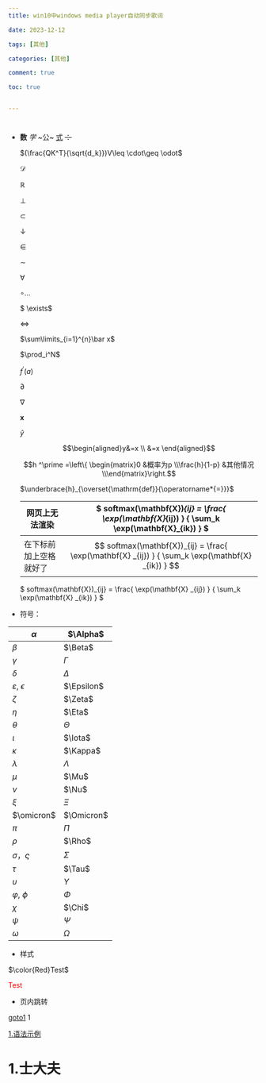 ```yaml
---
title: win10中windows media player自动同步歌词

date: 2023-12-12

tags: [其他]

categories: [其他]

comment: true

toc: true


---
```


#
<!--more-->



- **数** *学* ~公~ <u>式</u> ~~：~~

  $(\frac{QK^T}{\sqrt{d_k}})V\leq \cdot\geq \odot$

  $\mathcal{D}$

  $\mathbb{R}$

  $\perp$

  $\subset$

  $\downarrow$

  $\in$

  $\sim$

  $\forall$

  $\circ\ldots$

  $ \exists$

  $\Leftrightarrow$

  $\sum\limits_{i=1}^{n}\bar x$

  $\prod_i^N$

  $f^\prime(a)$

  $\partial$

  $\nabla$

  $\mathbf{x}$

  $\hat y$

  $$\begin{aligned}y&=x \\ &=x
  \end{aligned}$$

  $$h ^\prime =\left\{ \begin{matrix}0 &概率为p \\\frac{h}{1-p} &其他情况\\\end{matrix}\right.$$

  $\underbrace{h}_{\overset{\mathrm{def}}{\operatorname*{=}}}$

  | 网页上无法渲染         | $ softmax(\mathbf{X})_{ij} = \frac{ \exp(\mathbf{X}_{ij}) } { \sum_k \exp(\mathbf{X}_{ik}) } $ |
  | ---------------------- | ------------------------------------------------------------ |
  | 在下标前加上空格就好了 | $$ softmax(\mathbf{X})_{ij} = \frac{ \exp(\mathbf{X} _{ij}) } { \sum_k \exp(\mathbf{X} _{ik}) } $$ |

  $ softmax(\mathbf{X})_{ij} = \frac{ \exp(\mathbf{X} _{ij}) } { \sum_k \exp(\mathbf{X} _{ik}) } $

- 符号：

| $\alpha$                  | $\Alpha$   |
| ------------------------- | ---------- |
| $\beta$                   | $\Beta$    |
| $\gamma$                  | $\Gamma$   |
| $\delta$                  | $\Delta$   |
| $\varepsilon$, $\epsilon$ | $\Epsilon$ |
| $\zeta$                   | $\Zeta$    |
| $\eta$                    | $\Eta$     |
| $\theta$                  | $\Theta$   |
| $\iota$                   | $\Iota$    |
| $\kappa$                  | $\Kappa$   |
| $\lambda$                 | $\Lambda$  |
| $\mu$                     | $\Mu$      |
| $\nu$                     | $\Nu$      |
| $\xi$                     | $\Xi$      |
| $\omicron$                | $\Omicron$ |
| $\pi$                     | $\Pi$      |
| $\rho$                    | $\Rho$     |
| $\sigma$，$\varsigma$     | $\Sigma$   |
| $\tau$                    | $\Tau$     |
| $\upsilon$                | $\Upsilon$ |
| $\varphi$, $\phi$         | $\Phi$     |
| $\chi$                    | $\Chi$     |
| $\psi$                    | $\Psi$     |
| $\omega$                  | $\Omega$   |



- 样式

 $\color{Red}Test$ 

 <font color=Red>Test</font> 

- 页内跳转

<a href="#goto1">goto1</a>
<span id='goto1'>1</span>

[1.语法示例](#1士大夫)

# 1.士大夫

